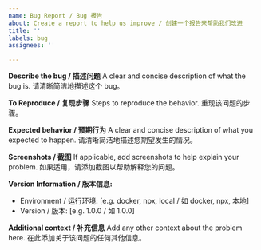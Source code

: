 ```yaml
---
name: Bug Report / Bug 报告
about: Create a report to help us improve / 创建一个报告来帮助我们改进
title: ''
labels: bug
assignees: ''

---
```


**Describe the bug / 描述问题**
A clear and concise description of what the bug is.
请清晰简洁地描述这个 bug。

**To Reproduce / 复现步骤**
Steps to reproduce the behavior.
重现该问题的步骤。

**Expected behavior / 预期行为**
A clear and concise description of what you expected to happen.
请清晰简洁地描述您期望发生的情况。

**Screenshots / 截图**
If applicable, add screenshots to help explain your problem.
如果适用，请添加截图以帮助解释您的问题。

**Version Information / 版本信息:**
 - Environment / 运行环境: [e.g. docker, npx, local / 如 docker, npx, 本地]
 - Version / 版本: [e.g. 1.0.0 / 如 1.0.0]

**Additional context / 补充信息**
Add any other context about the problem here.
在此添加关于该问题的任何其他信息。

